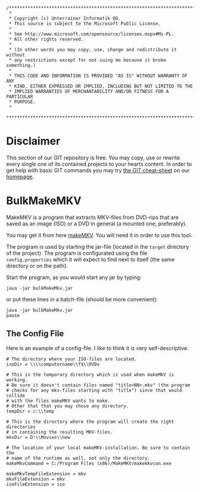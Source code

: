 ```
/**************************************************************************
 * 
 * Copyright (c) Unterrainer Informatik OG.
 * This source is subject to the Microsoft Public License.
 * 
 * See http://www.microsoft.com/opensource/licenses.mspx#Ms-PL.
 * All other rights reserved.
 * 
 * (In other words you may copy, use, change and redistribute it without
 * any restrictions except for not suing me because it broke something.)
 * 
 * THIS CODE AND INFORMATION IS PROVIDED "AS IS" WITHOUT WARRANTY OF ANY
 * KIND, EITHER EXPRESSED OR IMPLIED, INCLUDING BUT NOT LIMITED TO THE
 * IMPLIED WARRANTIES OF MERCHANTABILITY AND/OR FITNESS FOR A PARTICULAR
 * PURPOSE.
 * 
 ***************************************************************************/
```
 
# Disclaimer

This section of our GIT repository is free. You may copy, use or rewrite every single one of its contained projects to your hearts content.
In order to get help with basic GIT commands you may try [the GIT cheat-sheet][2] on our [homepage][1].

# BulkMakeMKV

MakeMKV is a program that extracts MKV-files from DVD-rips that are saved as an image (ISO) or a DVD in general (a mounted one, preferably).

You may get it from here [makeMKV][3]. You will need it in order to use this tool.  

The program is used by starting the jar-file (located in the `target` directory of the project). The program is configurated using the file `config.properties` which it will expect to find next to itself (the same directory or on the path).

Start the program, as you would start any jar by typing:
```
java -jar bulkMakeMkv.jar
```
or put these lines in a batch-file (should be more convenient):
```
java -jar bulkMakeMkv.jar
pause
```

## The Config File  

Here is an example of a config-file. I like to think it is very self-descriptive:

``` properties
# The directory where your ISO-files are located.
isoDir = \\\\computername\\f$\\DVDs 

# This is the temporary directory which is used when makeMKV is working.
# Be sure it doesn't contain files named "title<NN>.mkv" (the program 
# checks for any mkv-files starting with "title") since that would collide 
# with the files makeMKV wants to make.
# Other that that you may chose any directory.
tempDir = c:\\temp

# This is the directory where the program will create the right directories 
# in containing the resulting MKV-files.
mkvDir = D:\\Movies\\new

# The location of your local makeMKV-installation. Be sure to contain the 
# name of the runtime as well, not only the directory.
makeMkvCommand = C:/Program Files (x86)/MakeMKV/makemkvcon.exe

makeMkvTempFileExtension = mkv
mkvFileExtension = mkv
isoFileExtension = iso
```

[1]: http://www.unterrainer.info
[2]: http://www.unterrainer.info/Home/Coding
[3]: http://www.makemkv.com/